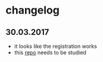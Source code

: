# changelog

## 30.03.2017
* it looks like the registration works
* this [repo](https://github.com/jkettmann/relay-authentication) needs to be studied
